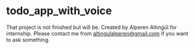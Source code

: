 # todo_app_with_voice

That project is not finished but will be.
Created by Alperen Altıngül for internship.
Please contact me from altingulalperen@gmail.com if you want to ask something.

